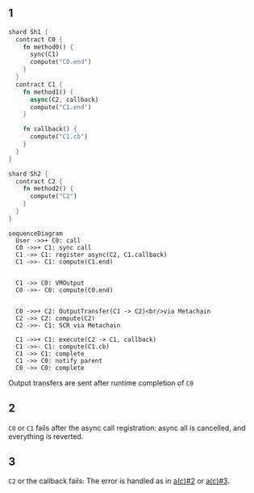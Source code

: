 
## 1

```rust
shard Sh1 {
  contract C0 {
    fn method0() {
      sync(C1)
      compute("C0.end")
    }
  }
  contract C1 {
    fn method1() {
      async(C2, callback)
      compute("C1.end")
    }

    fn callback() {
      compute("C1.cb")
    }
  }
}

shard Sh2 {
  contract C2 {
    fn method2() {
      compute("C2")
    }
  }
}

```


```mermaid
sequenceDiagram
  User ->>+ C0: call
  C0 ->>+ C1: sync call
  C1 ->> C1: register async(C2, C1.callback)
  C1 ->>- C1: compute(C1.end)
  
  
  C1 ->> C0: VMOutput
  C0 ->>- C0: compute(C0.end)


  C0 ->>+ C2: OutputTransfer(C1 -> C2)<br/>via Metachain
  C2 ->> C2: compute(C2)
  C2 ->>- C1: SCR via Metachain

  C1 ->>+ C1: execute(C2 -> C1, callback)
  C1 ->>- C1: compute(C1.cb)
  C1 ->> C1: complete
  C1 ->> C0: notify parent
  C0 ->> C0: complete
```

Output transfers are sent after runtime completion of `C0`

## 2

`C0` or `C1` fails after the async call registration: async all is cancelled, and everything is reverted.

## 3

`C2` or the callback fails: The error is handled as in [a(c)#2](a(i).md#2) or [a(c)#3](a(c).md#3).
